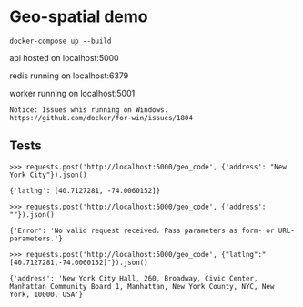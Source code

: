 # Geo-spatial demo

```
docker-compose up --build
```

api hosted on localhost:5000

redis running on localhost:6379

worker running on localhost:5001

```
Notice: Issues whis running on Windows.
https://github.com/docker/for-win/issues/1804
```

## Tests
```
>>> requests.post('http://localhost:5000/geo_code', {'address': "New York City"}).json()

{'latlng': [40.7127281, -74.0060152]}
```

```
>>> requests.post('http://localhost:5000/geo_code', {'address': ""}).json()

{'Error': 'No valid request received. Pass parameters as form- or URL-parameters.'}
```

```
>>> requests.post('http://localhost:5000/geo_code', {"latlng":"[40.7127281,-74.0060152]"}).json()

{'address': 'New York City Hall, 260, Broadway, Civic Center, Manhattan Community Board 1, Manhattan, New York County, NYC, New York, 10000, USA'}
```
